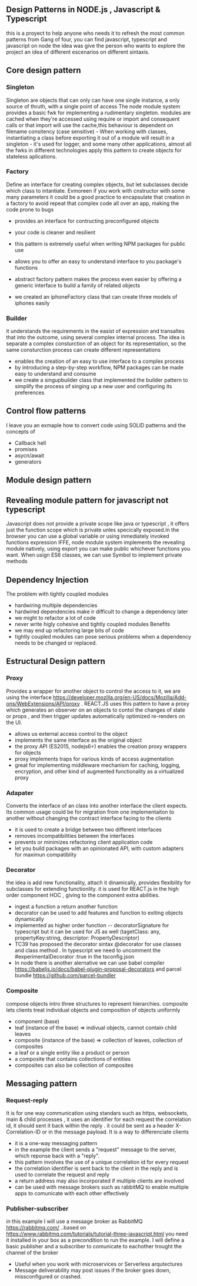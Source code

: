 ## Design Patterns in NODE.js , Javascript & Typescript  

this is a proyect to help anyone who needs it to refresh the most common patterns from Gang of four, you can find javascript, typescript and javascript on node
the idea was give the person who wants to explore the project an idea of different escenarios on different sintaxis.

## Core design pattern

### Singleton 

Singleton are objects that can only can have one single instance, a only source of thruth, with a single point of access 
  The node module system provides a basic fwk for implementing a rudimentary singleton. modules are cached when they're accessed using require or import and consequent calls or that import will use the cache,this behaviour is dependent on filename consitency (case sensitive)
    - When working with classes, instantiating a class before exporting it out of a module will result in a singleton 
    - it's used for logger, and some many other applications, almost all the fwks in different technologies apply this pattern to create objects for stateless aplications. 
   
### Factory
  Define an interface for creating complex objects, but let subclasses decide which class to intantiate. Evmoreen if you work with cnstructor with some many parameters it could be a good practice to encapsulate that creation in a factory to avoid repeat that complex code all over an app, making the code prone to bugs 
  - provides an interface for contructing preconfigured objects
  - your code is cleaner and resilient
  - this pattern is extremely useful when writing NPM packages for public use
  - allows you to offer an easy to understand interface to you package's functions 
  
 -  abstract factory pattern makes the process even easier by offering a generic interface to build a family of related objects
 -  we created an iphoneFactory class that can create three models of iphones easily 
 
### Builder 
  it understands the requirements in the easist of expression and transaltes that into the outcome, using several complex internal process. The idea is separate a complex consturction of an object for its representation, so the same consturction process can create different representations 
  - enables the creation of an easy to use interface to a complex process
  - by introducing a step-by-step workflow, NPM packages can be made easy to understand and consume 
  - we create a singupbuilder class that implemented the builder pattern to simplify the process of singing up a new user and configuring its preferences
  
## Control flow patterns

 I leave you an exmaple how to convert code using SOLID patterns and the concepts of 
  - Callback hell 
  - promises 
  - asycn/await  
  - generators 

## Module design pattern
  ## Revealing module pattern for javascript not typescript 
  Javascript does not provide  a private scope like java or typescript , it offers just the function scope which is private unles specically exposed.In the browser you can use a global variable or using inmediately invoked functions expression IFFE, node module system implements the revealing module natively, using export you can make public whichever functions you want. 
    When usign ES6 classes, we can use Symbol to implement private methods
    
  ## Dependency Injection 
  The problem with tightly coupled  modules
  - hardwiring multiple dependencies
  - hardwired dependencies make ir difficult to change a dependency later
  - we might to refactor a lot of code 
  - never write higly cohesive and tightly coupled modules 
  Benefits 
  - we may end up refactoring large bits of code
  - tightly coupled modules can pose serious problems when a dependency needs to be changed or replaced.
      
 ## Estructural Design pattern
   ### Proxy 
   Provides a wrapper for another object  to control the access to it, we are using the interface https://developer.mozilla.org/en-US/docs/Mozilla/Add-ons/WebExtensions/API/proxy . REACT.JS uses this pattern to have a proxy which generates an observer on an objects to contol the changes of state or props , and then trigger updates automatically optimized re-renders on the UI. 
   -  allows us external access control to the object
   -  implements the same interface as the original object
   -  the proxy API (ES2015, nodejs6+) enables the creation proxy wrappers for objects
   -  proxy implements traps for various kinds of access augmentation 
   - great for implementing middleware mechanism  for caching, logging, encryption, and other kind of augmented functionality as a virtualized proxy 
   
  ### Adapater 
   Converts the interface of an class into another interface the client expects. Its common usage could be for migration from one implementaiton to another without changing the contract interface facing to the clients 
   -  it is used to create a bridge between two different interfaces
   -  removes incompatibilities between the interfaces 
   -  prevents or minimizes refactoring client application code 
   -  let you build packages with an opinionated API, with custom adapters for maximun compatiblity 
   
  ### Decorator
  the idea is add new functionality, attach it dinamically, provides flexibility for subclasses for extending functionlity. it is used for REACT.js in the high order component HOC , giving to the component extra abilities.
  - ingest a function a return another function
  - decorator can be used to add features and function to exiting objects dynamically 
  - implemented as higher order function   -- decoratorSignature for typescript but it can be used for JS as well (tagetClass: any, propertyKey:string, descriptor:  PropertyDescriptor)
  - TC39 has proposed the decorator sintax @decorator for use classes and class method . In typescript we need to uncomment the #experimentalDecorator :true in the tsconfig.json  
  - In node there is another alernative we can use babel compiler https://babeljs.io/docs/babel-plugin-proposal-decorators  and  parcel bundle https://github.com/parcel-bundler 
    
    
  ### Composite
  compose objects intro three structures to represent hierarchies. composite lets clients treat individual objects and composition of objects uniformly 
  - component (base)
  - leaf (instance of the base) => indivual objects, cannot contain child leaves 
  - composite (instance of the base) => collection of leaves, collection of composites
  - a leaf or a single entity like a product or person
  - a composite that contains collections of entities
  - composites can also be collection of composites
    
    
## Messaging pattern 
  ### Request-reply  
It is for one way communication using standars such as https, websockets, main & child processes , it uses an identifier for each request the correlation id, it should sent it back within the reply . it could be sent as a header X-Correlation-ID or in the message payload. It is a way to differenciate clients 
  - it is a one-way messaging pattern
  - in the example the client sends a "request" message to the server, which reponse back with a "reply".
  - this pattern involves the use of a unique correlation id for every request 
  - the correlation identifier is sent back to the client in the reply and is used to correlate the request and reply 
  - a return address may also incorporated if multiple clients are involved 
  - can be used with message brokers such as rabbitMQ to enable multiple apps to comunicate with each other effectively 
    
 ###  Publisher-subscriber  
 in this example I will use a mesaage broker as RabbitMQ https://rabbitmq.com/ ..based on https://www.rabbitmq.com/tutorials/tutorial-three-javascript.html  you need it installed in your box as a precondition to run the example. I will define a basic publisher and a subscriber to comunicate to eachother trought the channel of the broker 
  - Useful when you work with microservices or Serverless arqutectures 
  - Message deliverability may post issues if the broker goes down, missconfigured or crashed. 
  
  
   
